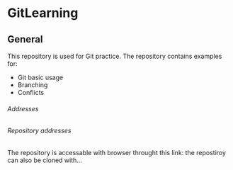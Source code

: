 # GitLearning

## General

This repository is used for Git practice. The repository contains examples for:

- Git basic usage
- Branching
- Conflicts

###### Addresses

###### Repository addresses

The repository is accessable with browser throught this link:
the repostiroy can also be cloned with...

